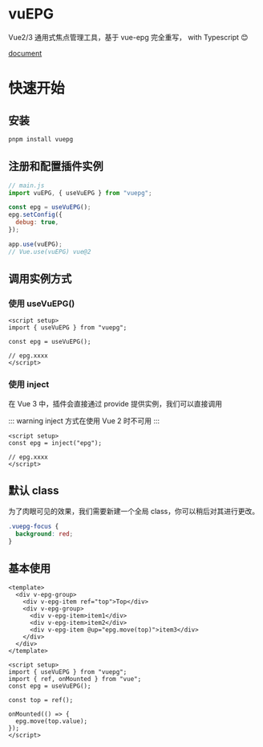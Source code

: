 # vuEPG

Vue2/3 通用式焦点管理工具，基于 vue-epg 完全重写， with Typescript 😊

[document](http://docs.ito.fun/vuepg)

# 快速开始

## 安装

```sh
pnpm install vuepg
```

## 注册和配置插件实例

```javascript
// main.js
import vuEPG, { useVuEPG } from "vuepg";

const epg = useVuEPG();
epg.setConfig({
  debug: true,
});

app.use(vuEPG);
// Vue.use(vuEPG) vue@2
```

## 调用实例方式

### 使用 useVuEPG()

```vue
<script setup>
import { useVuEPG } from "vuepg";

const epg = useVuEPG();

// epg.xxxx
</script>
```

### 使用 inject

在 Vue 3 中，插件会直接通过 provide 提供实例，我们可以直接调用

::: warning
inject 方式在使用 Vue 2 时不可用
:::

```vue
<script setup>
const epg = inject("epg");

// epg.xxxx
</script>
```

## 默认 class

为了肉眼可见的效果，我们需要新建一个全局 class，你可以稍后对其进行更改。

```css
.vuepg-focus {
  background: red;
}
```

## 基本使用

```vue
<template>
  <div v-epg-group>
    <div v-epg-item ref="top">Top</div>
    <div v-epg-group>
      <div v-epg-item>item1</div>
      <div v-epg-item>item2</div>
      <div v-epg-item @up="epg.move(top)">item3</div>
    </div>
  </div>
</template>

<script setup>
import { useVuEPG } from "vuepg";
import { ref, onMounted } from "vue";
const epg = useVuEPG();

const top = ref();

onMounted(() => {
  epg.move(top.value);
});
</script>
```
